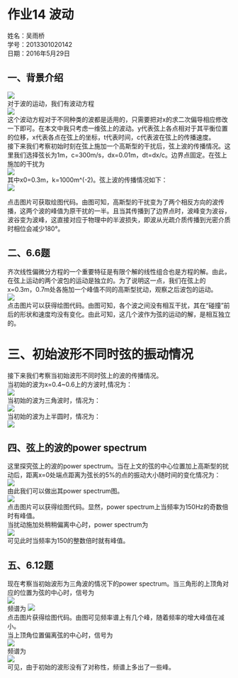 # 作业14 波动
姓名：吴雨桥  
学号：2013301020142  
日期：2016年5月29日  
## 一、背景介绍  
![](http://pic41.nipic.com/20140519/5295460_193617689185_2.jpg)   
对于波的运动，我们有波动方程  
![](https://raw.githubusercontent.com/wuyuqiao/computationalphysics_N2013301020142/master/Ex-14/wave%20equ.png)  
这个波动方程对于不同种类的波都是适用的，只需要把对x的求二次偏导相应修改一下即可。在本文中我只考虑一维弦上的波动。y代表弦上各点相对于其平衡位置的位移，x代表各点在弦上的坐标，t代表时间，c代表波在弦上的传播速度。  
接下来我们考察初始时刻在弦上施加一个高斯型的干扰后，弦上波的传播情况。这里我们选择弦长为1m，c=300m/s，dx=0.01m，dt=dx/c。边界点固定。在弦上施加的干扰为  
![](https://raw.githubusercontent.com/wuyuqiao/computationalphysics_N2013301020142/master/Ex-14/gauss.png)  
其中x0=0.3m，k=1000m^(-2)。弦上波的传播情况如下：  
[![](https://raw.githubusercontent.com/wuyuqiao/computationalphysics_N2013301020142/master/Ex-14/gif%201.gif)](https://raw.githubusercontent.com/wuyuqiao/computationalphysics_N2013301020142/master/Ex-14/gauss1.py)  

点击图片可获取绘图代码。由图可知，高斯型的干扰变为了两个相反方向的波传播，这两个波的峰值为原干扰的一半。且当其传播到了边界点时，波峰变为波谷，波谷变为波峰，这直接对应于物理中的半波损失，即波从光疏介质传播到光密介质时相位会减少180°。  
## 二、6.6题  
齐次线性偏微分方程的一个重要特征是有限个解的线性组合也是方程的解。由此，在弦上运动的两个波包的运动是独立的。为了说明这一点，我们在弦上的x=0.3m，0.7m处各施加一个峰值不同的高斯型扰动，观察之后波包的运动。  
[![](https://raw.githubusercontent.com/wuyuqiao/computationalphysics_N2013301020142/master/Ex-14/gif%203.gif)](https://raw.githubusercontent.com/wuyuqiao/computationalphysics_N2013301020142/master/Ex-14/gauss2.py)  
点击图片可以获得绘图代码。由图可知，各个波之间没有相互干扰，其在“碰撞”前后的形状和速度均没有变化。由此可知，这几个波作为弦的运动的解，是相互独立的。  
# 三、初始波形不同时弦的振动情况  
接下来我们考察当初始波形不同时弦上的波的传播情况。  
当初始的波为x=0.4~0.6上的方波时,情况为：  
![](https://raw.githubusercontent.com/wuyuqiao/computationalphysics_N2013301020142/master/Ex-14/gif%20square.gif)  
当初始的波为三角波时，情况为：  
![](https://raw.githubusercontent.com/wuyuqiao/computationalphysics_N2013301020142/master/Ex-14/gif%20tri.gif)  
当初始的波为上半圆时，情况为：  
![](https://raw.githubusercontent.com/wuyuqiao/computationalphysics_N2013301020142/master/Ex-14/gif%20circle.gif)  
## 四、弦上的波的power spectrum  
这里探究弦上的波的power spectrum。当在上文的弦的中心位置加上高斯型的扰动后，距离x=0处端点距离为弦长的5%的点的振动大小随时间的变化情况为：  
![](https://raw.githubusercontent.com/wuyuqiao/computationalphysics_N2013301020142/master/Ex-14/signal%201.png)  
由此我们可以做出其power spectrum图。  
[![](https://raw.githubusercontent.com/wuyuqiao/computationalphysics_N2013301020142/master/Ex-14/power%20spe%201.png)](https://raw.githubusercontent.com/wuyuqiao/computationalphysics_N2013301020142/master/Ex-14/power%20spectrum%201.py)  
点击图片可以获得绘图代码。显然，power spectrum上当频率为150Hz的奇数倍时有峰值。  
当扰动施加处稍稍偏离中心时，power spectrum为  
![](https://raw.githubusercontent.com/wuyuqiao/computationalphysics_N2013301020142/master/Ex-14/power%20spe%202.png)  
可见此时当频率为150的整数倍时就有峰值。 
## 五、6.12题  
现在考察当初始波形为三角波的情况下的power spectrum。当三角形的上顶角对应的位置为弦的中心时，信号为  
![](https://raw.githubusercontent.com/wuyuqiao/computationalphysics_N2013301020142/master/Ex-14/lalala2.png)  
频谱为
[![](https://raw.githubusercontent.com/wuyuqiao/computationalphysics_N2013301020142/master/Ex-14/tri%201.png)](https://raw.githubusercontent.com/wuyuqiao/computationalphysics_N2013301020142/master/Ex-14/power%20spectrum%202.py)  
点击图片获得绘图代码。由图可见频率谱上有几个峰，随着频率的增大峰值在减小。  
当上顶角位置偏离弦的中心时，信号为  
![](https://raw.githubusercontent.com/wuyuqiao/computationalphysics_N2013301020142/master/Ex-14/lalala1.png)  
频谱为  
![](https://raw.githubusercontent.com/wuyuqiao/computationalphysics_N2013301020142/master/Ex-14/tri%202.png)  
可见，由于初始的波形没有了对称性，频谱上多出了一些峰。
